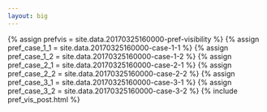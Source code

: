 ```yaml
---
layout: big
---
```

{% assign prefvis = site.data.20170325160000-pref-visibility %}
{% assign pref_case_1_1 = site.data.20170325160000-case-1-1 %}
{% assign pref_case_1_2 = site.data.20170325160000-case-1-2 %}
{% assign pref_case_2_1 = site.data.20170325160000-case-2-1 %}
{% assign pref_case_2_2 = site.data.20170325160000-case-2-2 %}
{% assign pref_case_3_1 = site.data.20170325160000-case-3-1 %}
{% assign pref_case_3_2 = site.data.20170325160000-case-3-2 %}
{% include pref_vis_post.html %}
